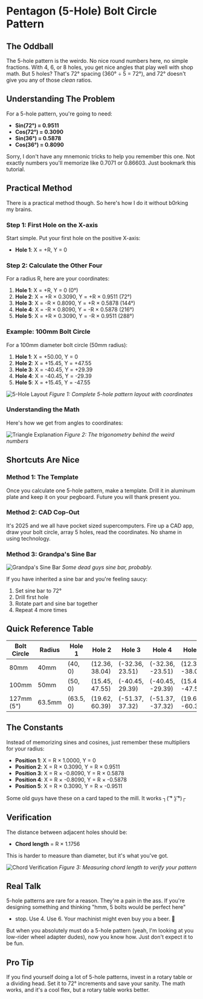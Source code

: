 # Pentagon (5-Hole) Bolt Circle Pattern

## The Oddball

The 5-hole pattern is the weirdo. No nice round numbers here, no simple
fractions. With 4, 6, or 8 holes, you get nice angles that play well with
shop math. But 5 holes? That's 72° spacing (360° ÷ 5 = 72°), and 72°
doesn't give you any of those _clean_ ratios.

## Understanding The Problem

For a 5-hole pattern, you're going to need:

- **Sin(72°) = 0.9511**
- **Cos(72°) = 0.3090**
- **Sin(36°) = 0.5878**
- **Cos(36°) = 0.8090**

Sorry, I don't have any mnemonic tricks to help you remember this one.
Not exactly numbers you'll memorize like 0.7071 or 0.86603. Just bookmark
this tutorial.

## Practical Method

There is a practical method though. So here's how I do it without b0rking
my brains.

### Step 1: First Hole on the X-axis

Start simple. Put your first hole on the positive X-axis:

- **Hole 1**: X = +R, Y = 0

### Step 2: Calculate the Other Four

For a radius R, here are your coordinates:

1. **Hole 1**: X = +R, Y = 0 (0°)
2. **Hole 2**: X = +R × 0.3090, Y = +R × 0.9511 (72°)
3. **Hole 3**: X = -R × 0.8090, Y = +R × 0.5878 (144°)
4. **Hole 4**: X = -R × 0.8090, Y = -R × 0.5878 (216°)
5. **Hole 5**: X = +R × 0.3090, Y = -R × 0.9511 (288°)

### Example: 100mm Bolt Circle

For a 100mm diameter bolt circle (50mm radius):

1. **Hole 1**: X = +50.00, Y = 0
2. **Hole 2**: X = +15.45, Y = +47.55
3. **Hole 3**: X = -40.45, Y = +29.39
4. **Hole 4**: X = -40.45, Y = -29.39
5. **Hole 5**: X = +15.45, Y = -47.55

![5-Hole Layout](/images/5_hole/layout.png)
_Figure 1: Complete 5-hole pattern layout with coordinates_

### Understanding the Math

Here's how we get from angles to coordinates:

![Triangle Explanation](/images/5_hole/triangle_explanation.png)
_Figure 2: The trigonometry behind the weird numbers_

## Shortcuts Are Nice

### Method 1: The Template

Once you calculate one 5-hole pattern, make a template. Drill it in
aluminum plate and keep it on your pegboard. Future you will thank present
you.

### Method 2: CAD Cop-Out

It's 2025 and we all have pocket sized supercomputers. Fire up a CAD app,
draw your bolt circle, array 5 holes, read the coordinates. No shame in
using technology.

### Method 3: Grandpa's Sine Bar

![Grandpa's Sine Bar](/images/5_hole/sine-bar.jpeg)
_Some dead guys sine bar, probably._

If you have inherited a sine bar and you're feeling saucy:

1. Set sine bar to 72°
2. Drill first hole
3. Rotate part and sine bar together
4. Repeat 4 more times

## Quick Reference Table

| Bolt Circle | Radius | Hole 1    | Hole 2         | Hole 3          | Hole 4           | Hole 5          |
| ----------- | ------ | --------- | -------------- | --------------- | ---------------- | --------------- |
| 80mm        | 40mm   | (40, 0)   | (12.36, 38.04) | (-32.36, 23.51) | (-32.36, -23.51) | (12.36, -38.04) |
| 100mm       | 50mm   | (50, 0)   | (15.45, 47.55) | (-40.45, 29.39) | (-40.45, -29.39) | (15.45, -47.55) |
| 127mm (5")  | 63.5mm | (63.5, 0) | (19.62, 60.39) | (-51.37, 37.32) | (-51.37, -37.32) | (19.62, -60.39) |

## The Constants

Instead of memorizing sines and cosines, just remember these multipliers for your radius:

- **Position 1**: X = R × 1.0000, Y = 0
- **Position 2**: X = R × 0.3090, Y = R × 0.9511
- **Position 3**: X = R × -0.8090, Y = R × 0.5878
- **Position 4**: X = R × -0.8090, Y = R × -0.5878
- **Position 5**: X = R × 0.3090, Y = R × -0.9511

Some old guys have these on a card taped to the mill. It works
┐( ͡° ʖ̯ ͡°)┌

## Verification

The distance between adjacent holes should be:

- **Chord length** = R × 1.1756

This is harder to measure than diameter, but it's what you've got.

![Chord Verification](/images/5_hole/chord_verification.png)
_Figure 3: Measuring chord length to verify your pattern_

## Real Talk

5-hole patterns are rare for a reason. They're a pain in the ass. If
you're designing something and thinking "hmm, 5 bolts would be perfect here"
- stop. Use 4. Use 6.
Your machinist might even buy you a beer. 🍻

But when you absolutely must do a 5-hole pattern (yeah, I'm looking at you
low-rider wheel adapter dudes), now you know how. Just don't expect it to
be fun.

## Pro Tip

If you find yourself doing a lot of 5-hole patterns, invest in a rotary
table or a dividing head. Set it to 72° increments and save your sanity.
The math works, and it's a cool flex, but a rotary table works better.
